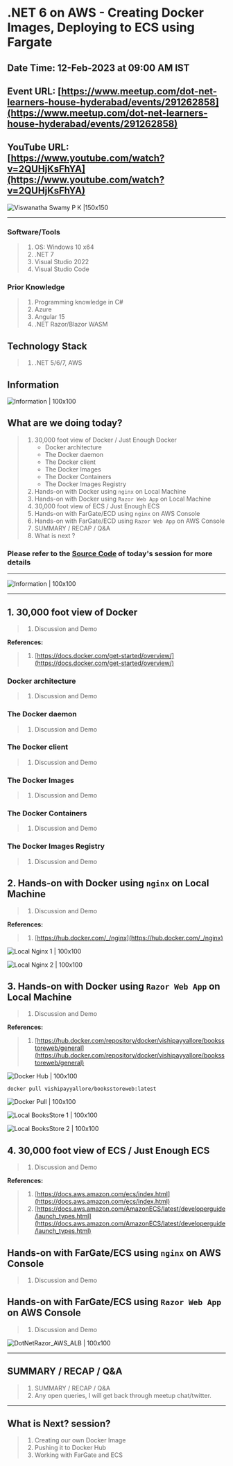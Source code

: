 # .NET 6 on AWS - Creating Docker Images, Deploying to ECS using Fargate

## Date Time: 12-Feb-2023 at 09:00 AM IST

## Event URL: [https://www.meetup.com/dot-net-learners-house-hyderabad/events/291262858](https://www.meetup.com/dot-net-learners-house-hyderabad/events/291262858)

## YouTube URL: [https://www.youtube.com/watch?v=2QUHjKsFhYA](https://www.youtube.com/watch?v=2QUHjKsFhYA)

![Viswanatha Swamy P K |150x150](./Documentation/Images/ViswanathaSwamyPK.PNG)

---

### Software/Tools

> 1. OS: Windows 10 x64
> 1. .NET 7
> 1. Visual Studio 2022
> 1. Visual Studio Code

### Prior Knowledge

> 1. Programming knowledge in C#
> 1. Azure
> 1. Angular 15
> 1. .NET Razor/Blazor WASM

## Technology Stack

> 1. .NET 5/6/7, AWS

## Information

![Information | 100x100](./Documentation/Images/Information.PNG)

## What are we doing today?

> 1. 30,000 foot view of Docker / Just Enough Docker
>    - Docker architecture
>    - The Docker daemon
>    - The Docker client
>    - The Docker Images
>    - The Docker Containers
>    - The Docker Images Registry
> 1. Hands-on with Docker using `nginx` on Local Machine
> 1. Hands-on with Docker using `Razor Web App` on Local Machine
> 1. 30,000 foot view of ECS / Just Enough ECS
> 1. Hands-on with FarGate/ECD using `nginx` on AWS Console
> 1. Hands-on with FarGate/ECD using `Razor Web App` on AWS Console
> 1. SUMMARY / RECAP / Q&A
> 1. What is next ?

### Please refer to the [**Source Code**](https://github.com/vishipayyallore/speaker-series-2023/tree/main/dotnet-6-on-aws/Fargate_ECS_S1) of today's session for more details

---

![Information | 100x100](./Documentation/Images/SeatBelt.PNG)

---

## 1. 30,000 foot view of Docker

> 1. Discussion and Demo

**References:**

> 1. [https://docs.docker.com/get-started/overview/](https://docs.docker.com/get-started/overview/)

### Docker architecture

> 1. Discussion and Demo

### The Docker daemon

> 1. Discussion and Demo

### The Docker client

> 1. Discussion and Demo

### The Docker Images

> 1. Discussion and Demo

### The Docker Containers

> 1. Discussion and Demo

### The Docker Images Registry

> 1. Discussion and Demo

## 2. Hands-on with Docker using `nginx` on Local Machine

> 1. Discussion and Demo

**References:**

> 1. [https://hub.docker.com/_/nginx](https://hub.docker.com/_/nginx)

![Local Nginx 1 | 100x100](./Documentation/Images/Local_Nginx_1.PNG)

![Local Nginx 2 | 100x100](./Documentation/Images/Local_Nginx_2.PNG)

## 3. Hands-on with Docker using `Razor Web App` on Local Machine

> 1. Discussion and Demo

**References:**

> 1. [https://hub.docker.com/repository/docker/vishipayyallore/booksstoreweb/general](https://hub.docker.com/repository/docker/vishipayyallore/booksstoreweb/general)

![Docker Hub | 100x100](./Documentation/Images/Docker_Hub.PNG)

```dockercmd
docker pull vishipayyallore/booksstoreweb:latest
```

![Docker Pull | 100x100](./Documentation/Images/Docker_Pull.PNG)

![Local BooksStore 1 | 100x100](./Documentation/Images/Local_BooksStore_1.PNG)

![Local BooksStore 2 | 100x100](./Documentation/Images/Local_BooksStore_2.PNG)

## 4. 30,000 foot view of ECS / Just Enough ECS

> 1. Discussion and Demo

**References:**

> 1. [https://docs.aws.amazon.com/ecs/index.html](https://docs.aws.amazon.com/ecs/index.html)
> 1. [https://docs.aws.amazon.com/AmazonECS/latest/developerguide/launch_types.html](https://docs.aws.amazon.com/AmazonECS/latest/developerguide/launch_types.html)

## Hands-on with FarGate/ECS using `nginx` on AWS Console

> 1. Discussion and Demo

## Hands-on with FarGate/ECS using `Razor Web App` on AWS Console

> 1. Discussion and Demo

![DotNetRazor_AWS_ALB | 100x100](./Documentation/Images/DotNetRazor_AWS_ALB.PNG)

---

## SUMMARY / RECAP / Q&A

> 1. SUMMARY / RECAP / Q&A
> 2. Any open queries, I will get back through meetup chat/twitter.

---

## What is Next? session?

> 1. Creating our own Docker Image
> 1. Pushing it to Docker Hub
> 1. Working with FarGate and ECS
